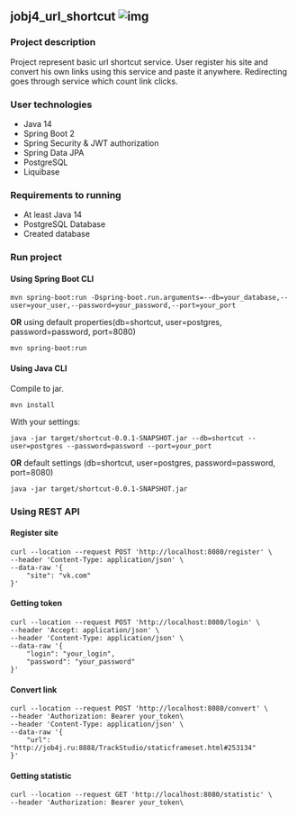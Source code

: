 ## jobj4_url_shortcut ![img](https://travis-ci.com/ShamRail/job4j_url_shortcut.svg?branch=master)

### Project description

Project represent basic url shortcut service. User register his site and convert his own links 
using this service and paste it anywhere. Redirecting goes through service which count link clicks. 
  
### User technologies

* Java 14
* Spring Boot 2
* Spring Security & JWT authorization
* Spring Data JPA
* PostgreSQL
* Liquibase 

### Requirements to running

* At least Java 14
* PostgreSQL Database
* Created database

### Run project

#### Using Spring Boot CLI

````
mvn spring-boot:run -Dspring-boot.run.arguments=--db=your_database,--user=your_user,--password=your_password,--port=your_port
````

<b>OR</b> using default properties(db=shortcut, user=postgres, password=password, port=8080)

````
mvn spring-boot:run
````

#### Using Java CLI

Compile to jar.

````
mvn install
````

With your settings:

````
java -jar target/shortcut-0.0.1-SNAPSHOT.jar --db=shortcut --user=postgres --password=password --port=your_port
````

<b>OR</b> default settings (db=shortcut, user=postgres, password=password, port=8080)

````
java -jar target/shortcut-0.0.1-SNAPSHOT.jar
````

### Using REST API

#### Register site

````
curl --location --request POST 'http://localhost:8080/register' \
--header 'Content-Type: application/json' \
--data-raw '{
    "site": "vk.com"
}'
````

#### Getting token

````
curl --location --request POST 'http://localhost:8080/login' \
--header 'Accept: application/json' \
--header 'Content-Type: application/json' \
--data-raw '{
    "login": "your_login",
    "password": "your_password"
}'
````

#### Convert link

````
curl --location --request POST 'http://localhost:8080/convert' \
--header 'Authorization: Bearer your_token\
--header 'Content-Type: application/json' \
--data-raw '{
    "url": "http://job4j.ru:8888/TrackStudio/staticframeset.html#253134"
}'
````

#### Getting statistic

````
curl --location --request GET 'http://localhost:8080/statistic' \
--header 'Authorization: Bearer your_token\
````